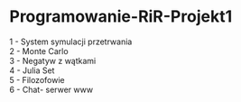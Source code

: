 # Programowanie-RiR-Projekt1
1 - System symulacji przetrwania <br />
2 - Monte Carlo <br />
3 - Negatyw z wątkami <br />
4 - Julia Set <br />
5 - Filozofowie <br />
6 - Chat- serwer www <br />
